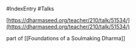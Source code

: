 #IndexEntry #Talks

[https://dharmaseed.org/teacher/210/talk/51534/](https://dharmaseed.org/teacher/210/talk/51534/)

part of [[Foundations of a Soulmaking Dharma]]
